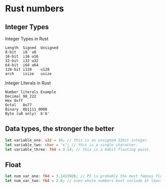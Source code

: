# Rust numbers

## Integer Types

Integer Types in Rust

```
Length	Signed	Unsigned
8-bit	i8	u8
16-bit	i16	u16
32-bit	i32	u32
64-bit	i64	u64
128-bit	i128	u128
arch	isize	usize
```

Integer Literals in Rust

```
Number literals	Example
Decimal	98_222
Hex	0xff
Octal	0o77
Binary	0b1111_0000
Byte (u8 only)	b'A'
```

## Data types, the stronger the better

```rs
let variable_one: u32 = 16; // this is an unsigned 32bit integer.
let variable_two: char = 'c'; // this is a single character.
let variable_three: f64 = 3.14; // this is a 64bit floating point.
```

## Float

```rs
let num_var_one: f64 = 3.1415926; // PI is probably the most famous float
let num_var_two: f64 = 2.0; // even whole numbers must include at least one decimal place
```
